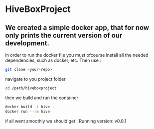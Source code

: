 # HiveBoxProject
We created a simple docker app, that for now only prints the current version of our development.
---
in order to run the docker file you must ofcourse install all the needed dependencies, such as docker, etc. Then use :
```bash 
git clone <your-repo>
```
navigate to you project folder 
```bash 
cd /path/hiveboxproject
```
then we build and run the container
```bash
docker build -t hive .
docker run --rm hive
```
if all went smoothly we should get :
 Running version: v0.0.1

